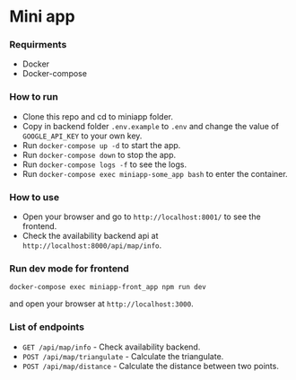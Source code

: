 # Mini app
### Requirments
- Docker
- Docker-compose

### How to run
- Clone this repo and cd to miniapp folder. 
- Copy in backend folder `.env.example` to `.env` and change the value of `GOOGLE_API_KEY` to your own key.
- Run `docker-compose up -d` to start the app.
- Run `docker-compose down` to stop the app.
- Run `docker-compose logs -f` to see the logs.
- Run `docker-compose exec miniapp-some_app bash` to enter the container.

### How to use
- Open your browser and go to `http://localhost:8001/` to see the frontend.
- Check the availability backend api at `http://localhost:8000/api/map/info`.

### Run dev mode for frontend
```shell
docker-compose exec miniapp-front_app npm run dev
```
and open your browser at `http://localhost:3000`.

### List of endpoints
- `GET /api/map/info` - Check availability backend.
- `POST /api/map/triangulate` - Calculate the triangulate.
- `POST /api/map/distance` - Calculate the distance between two points.